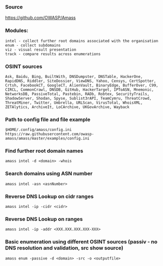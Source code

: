 ### Source
https://github.com/OWASP/Amass  

### Modules:
```
intel - collect further root domains associated with the organisation 
enum - collect subdomains
viz - visual result presentation
track - compare results across enumerations
```

### OSINT sources
```
Ask, Baidu, Bing, BuiltWith, DNSDumpster, DNSTable, HackerOne, RapidDNS, Riddler, SiteDossier, ViewDNS, Yahoo, Censys, CertSpotter, Crtsh, FacebookCT, GoogleCT, AlienVault, BinaryEdge, BufferOver, C99, CIRCL, CommonCrawl, DNSDB, GitHub, HackerTarget, IPToASN, Mnemonic, NetworksDB, PassiveTotal, Pastebin, RADb, Robtex, SecurityTrails, ShadowServer, Shodan, Spyse, Sublist3rAPI, TeamCymru, ThreatCrowd, ThreatMiner, Twitter, Umbrella, URLScan, VirusTotal, WhoisXML, ZETAlytics, ArchiveIt, LoCArchive, UKGovArchive, Wayback
```

### Path to config file and file example
```
$HOME/.config/amass/config.ini
https://raw.githubusercontent.com/owasp-amass/amass/master/examples/config.ini
```

### Find further root domain names 
```
amass intel -d <domain> -whois
```

### Search domains using ASN number
```
amass intel -asn <asnNumber>
```

### Reverse DNS Lookup on cidr ranges 
```
amass intel -ip -cidr <cidr>
```

### Reverse DNS Lookup on ranges
```
amass intel -ip -addr <XXX.XXX.XXX.XXX-XXX>
```

### Basic enumeration using different OSINT sources (passiv - no DNS resolution and validation, src show source)
```
amass enum -passive -d <domain> -src -o <outputfile>
```

